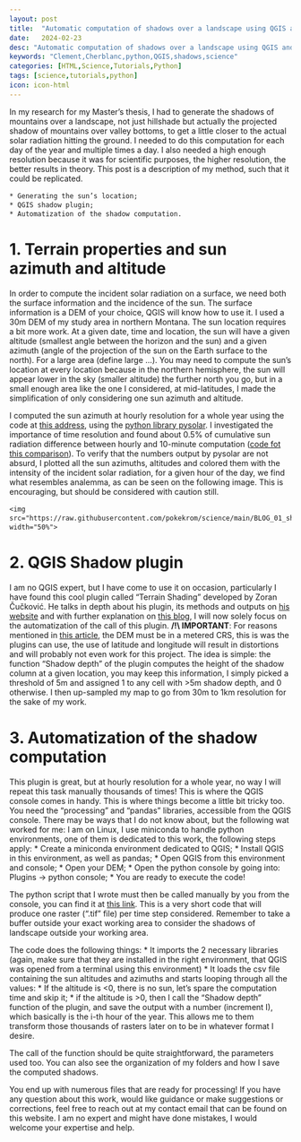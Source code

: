 ```yaml
---
layout: post
title:  "Automatic computation of shadows over a landscape using QGIS and python (miniconda on Linux)"
date:   2024-02-23
desc: "Automatic computation of shadows over a landscape using QGIS and python (miniconda on Linux)"
keywords: "Clement,Cherblanc,python,QGIS,shadows,science"
categories: [HTML,Science,Tutorials,Python]
tags: [science,tutorials,python]
icon: icon-html
---
```


In my research for my Master’s thesis, I had to generate the shadows of mountains over a landscape, not just hillshade but actually the projected shadow of mountains over valley bottoms, to get a little closer to the actual solar radiation hitting the ground. I needed to do this computation for each day of the year and multiple times a day. I also needed a high enough resolution because it was for scientific purposes, the higher resolution, the better results in theory. This post is a description of my method, such that it could be replicated.

	* Generating the sun’s location;
	* QGIS shadow plugin;
	* Automatization of the shadow computation.
	
# 1. Terrain properties and sun azimuth and altitude

In order to compute the incident solar radiation on a surface, we need both the surface information and the incidence of the sun. The surface information is a DEM of your choice, QGIS will know how to use it. I used a 30m DEM of my study area in northern Montana. The sun location requires a bit more work.
At a given date, time and location, the sun will have a given altitude (smallest angle between the horizon and the sun) and a given azimuth (angle of the projection of the sun on the Earth surface to the north). For a large area (define large …). You may need to compute the sun’s location at every location because in the northern hemisphere, the sun will appear lower in the sky (smaller altitude) the further north you go, but in a small enough area like the one I considered, at mid-latitudes, I made the simplification of only considering one sun azimuth and altitude.
	
I computed the sun azimuth at hourly resolution for a whole year using the code at [this address](https://github.com/pokekrom/science/blob/main/BLOG_01_shadow_computation/compute_sun_location.ipynb), using the [python library pysolar](https://pysolar.org/). I investigated the importance of time resolution and found about 0.5% of cumulative sun radiation difference between hourly and 10-minute computation ([code fot this comparison](https://github.com/pokekrom/science/blob/main/BLOG_01_shadow_computation/SR%20hourly%20VS%2010minutes.ipynb)). 
To verify that the numbers output by pysolar are not absurd, I plotted all the sun azimuths, altitudes and colored them with the intensity of the incident solar radiation, for a given hour of the day, we find what resembles analemma, as can be seen on the following image. This is encouraging, but should be considered with caution still.
	
	<img src="https://raw.githubusercontent.com/pokekrom/science/main/BLOG_01_shadow_computation/analema.png" width="50%">
	
	
# 2. QGIS Shadow plugin

I am no QGIS expert, but I have come to use it on occasion, particularly I have found this cool plugin called “Terrain Shading” developed by Zoran Čučković. He talks in depth about his plugin, its methods and outputs on [his website](http://www.zoran-cuckovic.from.hr/QGIS-terrain-shading/) and with further explanation on [this blog](https://landscapearchaeology.org/qgis-terrain-shading/), I will now solely focus on the automatization of the call of this plugin.
**/!\ IMPORTANT**: For reasons mentioned in [this article](https://landscapearchaeology.org/2020/wgs/), the DEM must be in a metered CRS, this is was the plugins can use, the use of latitude and longitude will result in distortions and will probably not even work for this project.
The idea is simple: the function “Shadow depth” of the plugin computes the height of the shadow column at a given location, you may keep this information, I simply picked a threshold of 5m and assigned 1 to any cell with >5m shadow depth, and 0 otherwise. I then up-sampled my map to go from 30m to 1km resolution for the sake of my work.


# 3. Automatization of the shadow computation

This plugin is great, but at hourly resolution for a whole year, no way I will repeat this task manually thousands of times! This is where the QGIS console comes in handy. This is where things become a little bit tricky too. You need the “processing” and “pandas” libraries, accessible from the QGIS console. There may be ways that I do not know about, but the following wat worked for me:
I am on Linux, I use miniconda to handle python environments, one of them is dedicated to this work, the following steps apply:
	* Create a miniconda environment dedicated to QGIS;
	* Install QGIS in this environment, as well as pandas;
	* Open QGIS from this environment and console;
	* Open your DEM;
	* Open the python console by going into: Plugins → python console;
	* You are ready to execute the code!
	
The python script that I wrote must then be called manually by you from the console, you can find it at [this link](https://github.com/pokekrom/science/blob/main/BLOG_01_shadow_computation/shadow_script_QGIS.py). This is a very short code that will produce one raster (“.tif” file) per time step considered. Remember to take a buffer outside your exact working area to consider the shadows of landscape outside your working area.

The code does the following things:
	* It imports the 2 necessary libraries (again, make sure that they are installed in the right environment, that QGIS was opened from a terminal using this environment)
	* It loads the csv file containing the sun altitudes and azimuths and starts looping through all the values:
        	* If the altitude is <0, there is no sun, let’s spare the computation time and skip it;
        	* if the altitude is >0, then I call the “Shadow depth” function of the plugin, and save the output with a number (increment I), which basically is the i-th hour of the year. This allows me to them transform those thousands of rasters later on to be in whatever format I desire.

The call of the function should be quite straightforward, the parameters used too. You can also see the organization of my folders and how I save the computed shadows.

You end up with numerous files that are ready for processing! If you have any question about this work, would like guidance or make suggestions or corrections, feel free to reach out at my contact email that can be found on this website. I am no expert and might have done mistakes, I would welcome your expertise and help. 



